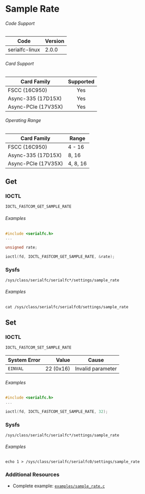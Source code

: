 # Sample Rate

###### Code Support
| Code | Version |
| ---- | ------- |
| serialfc-linux | 2.0.0 |

###### Card Support
| Card Family | Supported |
| ----------- |:-----:|
| FSCC (16C950) | Yes |
| Async-335 (17D15X) | Yes |
| Async-PCIe (17V35X) | Yes |

###### Operating Range
| Card Family | Range |
| ----------- | ----- |
| FSCC (16C950) | 4 - 16 |
| Async-335 (17D15X) | 8, 16 |
| Async-PCIe (17V35X) | 4, 8, 16 |


## Get
### IOCTL
```c
IOCTL_FASTCOM_GET_SAMPLE_RATE
```

###### Examples
```c
#include <serialfc.h>
...

unsigned rate;

ioctl(fd, IOCTL_FASTCOM_GET_SAMPLE_RATE, &rate);
```

### Sysfs
```
/sys/class/serialfc/serialfc*/settings/sample_rate
```

###### Examples
```
cat /sys/class/serialfc/serialfc0/settings/sample_rate
```


## Set
### IOCTL
```c
IOCTL_FASTCOM_SET_SAMPLE_RATE
```

| System Error | Value | Cause |
| ------------ | -----:| ----- |
| `EINVAL` | 22 (0x16) | Invalid parameter |

###### Examples
```c
#include <serialfc.h>
...

ioctl(fd, IOCTL_FASTCOM_SET_SAMPLE_RATE, 32);
```

### Sysfs
```
/sys/class/serialfc/serialfc*/settings/sample_rate
```

###### Examples
```
echo 1 > /sys/class/serialfc/serialfc0/settings/sample_rate
```


### Additional Resources
- Complete example: [`examples/sample_rate.c`](../examples/sample_rate.c)

